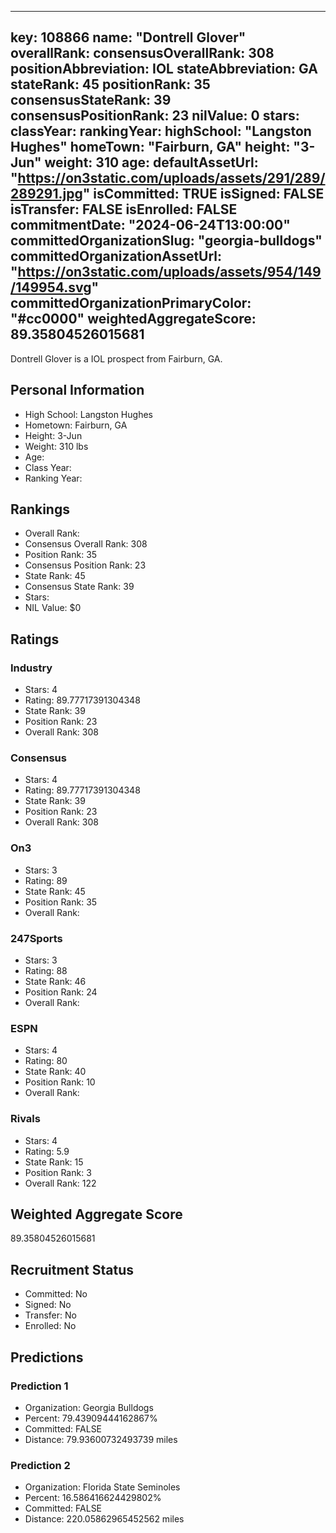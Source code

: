 ---
  key: 108866
  name: "Dontrell Glover"
  overallRank: 
  consensusOverallRank: 308
  positionAbbreviation: IOL
  stateAbbreviation: GA
  stateRank: 45
  positionRank: 35
  consensusStateRank: 39
  consensusPositionRank: 23
  nilValue: 0
  stars: 
  classYear: 
  rankingYear: 
  highSchool: "Langston Hughes"
  homeTown: "Fairburn, GA"
  height: "3-Jun"
  weight: 310
  age: 
  defaultAssetUrl: "https://on3static.com/uploads/assets/291/289/289291.jpg"
  isCommitted: TRUE
  isSigned: FALSE
  isTransfer: FALSE
  isEnrolled: FALSE
  commitmentDate: "2024-06-24T13:00:00"
  committedOrganizationSlug: "georgia-bulldogs"
  committedOrganizationAssetUrl: "https://on3static.com/uploads/assets/954/149/149954.svg"
  committedOrganizationPrimaryColor: "#cc0000"
  weightedAggregateScore: 89.35804526015681
  ---
  
  Dontrell Glover is a IOL prospect from Fairburn, GA.
  
  ## Personal Information
  - High School: Langston Hughes
  - Hometown: Fairburn, GA
  - Height: 3-Jun
  - Weight: 310 lbs
  - Age: 
  - Class Year: 
  - Ranking Year: 
  
  ## Rankings
  - Overall Rank: 
  - Consensus Overall Rank: 308
  - Position Rank: 35
  - Consensus Position Rank: 23
  - State Rank: 45
  - Consensus State Rank: 39
  - Stars: 
  - NIL Value: $0
  
  ## Ratings
  
  ### Industry
  - Stars: 4
  - Rating: 89.77717391304348
  - State Rank: 39
  - Position Rank: 23
  - Overall Rank: 308
  
  ### Consensus
  - Stars: 4
  - Rating: 89.77717391304348
  - State Rank: 39
  - Position Rank: 23
  - Overall Rank: 308
  
  ### On3
  - Stars: 3
  - Rating: 89
  - State Rank: 45
  - Position Rank: 35
  - Overall Rank: 
  
  ### 247Sports
  - Stars: 3
  - Rating: 88
  - State Rank: 46
  - Position Rank: 24
  - Overall Rank: 
  
  ### ESPN
  - Stars: 4
  - Rating: 80
  - State Rank: 40
  - Position Rank: 10
  - Overall Rank: 
  
  ### Rivals
  - Stars: 4
  - Rating: 5.9
  - State Rank: 15
  - Position Rank: 3
  - Overall Rank: 122
  
  ## Weighted Aggregate Score
  89.35804526015681
  
  ## Recruitment Status
  - Committed: No
  - Signed: No
  - Transfer: No
  - Enrolled: No
  
  
  
  ## Predictions
  
  ### Prediction 1
  - Organization: Georgia Bulldogs
  - Percent: 79.43909444162867%
  - Committed: FALSE
  - Distance: 79.93600732493739 miles
  
  ### Prediction 2
  - Organization: Florida State Seminoles
  - Percent: 16.586416624429802%
  - Committed: FALSE
  - Distance: 220.05862965452562 miles
  